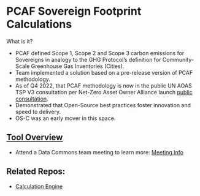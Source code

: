 # **PCAF Sovereign Footprint Calculations**
What is it?
- PCAF defined Scope 1, Scope 2 and Scope 3 carbon emissions for Sovereigns in analogy to the GHG Protocol’s definition for Community-Scale Greenhouse Gas Inventories (Cities).  
- Team implemented a solution based on a pre-release version of PCAF methodology. 
- As of Q4 2022, that PCAF methodology is now in the public UN AOAS TSP V3 consultation per Net-Zero Asset Owner Alliance launch [public consultation](https://www.unepfi.org/themes/climate-change/net-zero-asset-owner-alliance-launches-public-consultation-on-third-edition-of-target-setting-protocol/).
- Demonstrated that Open-Source best practices foster innovation and speed to delivery.  
- OS-C was an early mover in this space. 
## [Tool Overview](https://osclimateorg.sharepoint.com/:b:/g/EdRTUaCr5qtOsZWQ0fNqs4cBmBrWHKoxcr2xTNS4S54YDg?e=A3pHXc)
- Attend a Data Commons team meeting to learn more: [Meeting Info](https://github.com/os-climate/OS-Climate-Community-Hub/blob/main/MEETING_LIST.md#note)
## Related Repos:
  - [Calculation Engine](https://github.com/os-climate/PCAF-sovereign-footprint)
